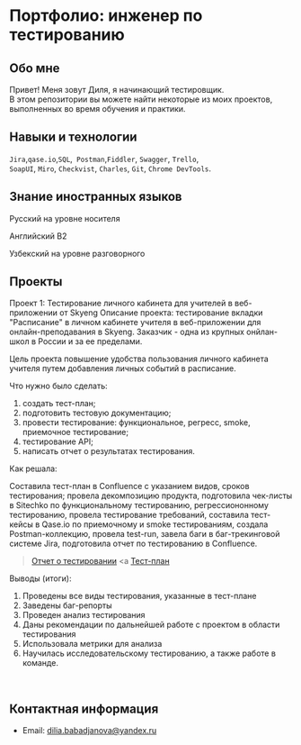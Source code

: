 # Портфолио: инженер по тестированию

## Обо мне 

Привет! Меня зовут Диля, я начинающий тестировщик. <br>
В этом репозитории вы можете найти некоторые из моих проектов, выполненных во время обучения и практики.

  
## Навыки и технологии
``Jira``,``qase.io``,``SQL``,`` Postman``,``Fiddler``, ``Swagger``, ``Trello``, <br>
``SoapUI``, ``Miro``, ``Сheckvist``, ``Charles``, ``Git``, ``Chrome DevTools``.


## Знание иностранных языков

<p> Русский на уровне носителя <p>

<p> Английский B2 <p>

<p> Узбекский на уровне разговорного <p>




## Проекты
<p> Проект 1: Тестирование личного кабинета для учителей в веб-приложении от Skyeng
Описание проекта: тестирование вкладки "Расписание" в личном кабинете учителя в веб-приложении для онлайн-преподавания в Skyeng. Заказчик - одна из крупных онйлан-школ в России и за ее пределами.</p>
</p>Цель проекта повышение удобства пользования личного кабинета учителя путем добавления личных событий в расписание.</p>
  
<p>Что нужно было сделать:<p>
<ol>
  <li>создать тест-план;</li>
  <li>подготовить тестовую документацию;</li>
  <li>провести тестирование: функциональное, регресс, smoke, приемочное тестирование;</li>
  <li>тестирование API;</li>
  <li>написать отчет о результатах тестирования.</li>

</ol>

<p>Как решала:<p>  
<p>Составила тест-план в Confluence с указанием видов, сроков тестирования; провела декомпозицию продукта, подготовила чек-листы в Sitechko по функциональному тестированию, регрессиононному тестированию, провела тестирование требований, составила тест-кейсы в Qase.io по приемочному и smoke тестированиям, создала Postman-коллекцию, провела test-run, завела баги в баг-трекинговой системе Jira, подготовила отчет по тестированию в Confluence.<p>

> <a href="https://github.com/dbabadjanova/diplom_portfolio/blob/project1/%D0%9E%D1%82%D1%87%D0%B5%D1%82%20%D0%BE%20%D1%82%D0%B5%D1%81%D1%82%D0%B8%D1%80%D0%BE%D0%B2%D0%B0%D0%BD%D0%B8%D0%B8.pdf">Отчет о тестировании</a>
> <a </a>
> <a 
href="https://github.com/dbabadjanova/diplom_portfolio/blob/project1/%D0%9F%D0%9B%D0%90%D0%9D.pdf">Тест-план</a>
>
> 
 <p>Выводы (итоги):<p>
<ol>
  <li>Проведены все виды тестирования, указанные в тест-плане</li>
  <li>Заведены баг-репорты</li>
  <li>Проведен анализ тестирования</li>
  <li>Даны рекомендации по дальнейшей работе с проектом в области тестирования</li>
  <li>Использовала метрики для анализа</li>
  <li>Научилась исследовательскому тестированию, а также работе в команде.</li>

</ol>

<br>




## Контактная информация
- Email: dilia.babadjanova@yandex.ru





